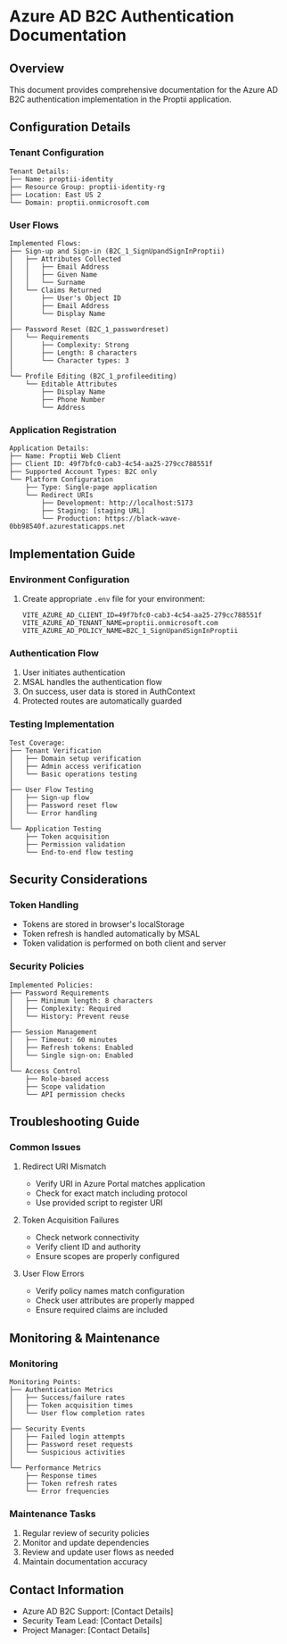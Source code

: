 # Azure AD B2C Authentication Documentation

## Overview
This document provides comprehensive documentation for the Azure AD B2C authentication implementation in the Proptii application.

## Configuration Details

### Tenant Configuration
```
Tenant Details:
├── Name: proptii-identity
├── Resource Group: proptii-identity-rg
├── Location: East US 2
└── Domain: proptii.onmicrosoft.com
```

### User Flows
```
Implemented Flows:
├── Sign-up and Sign-in (B2C_1_SignUpandSignInProptii)
│   ├── Attributes Collected
│   │   ├── Email Address
│   │   ├── Given Name
│   │   └── Surname
│   └── Claims Returned
│       ├── User's Object ID
│       ├── Email Address
│       └── Display Name
│
├── Password Reset (B2C_1_passwordreset)
│   └── Requirements
│       ├── Complexity: Strong
│       ├── Length: 8 characters
│       └── Character types: 3
│
└── Profile Editing (B2C_1_profileediting)
    └── Editable Attributes
        ├── Display Name
        ├── Phone Number
        └── Address
```

### Application Registration
```
Application Details:
├── Name: Proptii Web Client
├── Client ID: 49f7bfc0-cab3-4c54-aa25-279cc788551f
├── Supported Account Types: B2C only
└── Platform Configuration
    ├── Type: Single-page application
    └── Redirect URIs
        ├── Development: http://localhost:5173
        ├── Staging: [staging URL]
        └── Production: https://black-wave-0bb98540f.azurestaticapps.net
```

## Implementation Guide

### Environment Configuration
1. Create appropriate `.env` file for your environment:
   ```env
   VITE_AZURE_AD_CLIENT_ID=49f7bfc0-cab3-4c54-aa25-279cc788551f
   VITE_AZURE_AD_TENANT_NAME=proptii.onmicrosoft.com
   VITE_AZURE_AD_POLICY_NAME=B2C_1_SignUpandSignInProptii
   ```

### Authentication Flow
1. User initiates authentication
2. MSAL handles the authentication flow
3. On success, user data is stored in AuthContext
4. Protected routes are automatically guarded

### Testing Implementation
```
Test Coverage:
├── Tenant Verification
│   ├── Domain setup verification
│   ├── Admin access verification
│   └── Basic operations testing
│
├── User Flow Testing
│   ├── Sign-up flow
│   ├── Password reset flow
│   └── Error handling
│
└── Application Testing
    ├── Token acquisition
    ├── Permission validation
    └── End-to-end flow testing
```

## Security Considerations

### Token Handling
- Tokens are stored in browser's localStorage
- Token refresh is handled automatically by MSAL
- Token validation is performed on both client and server

### Security Policies
```
Implemented Policies:
├── Password Requirements
│   ├── Minimum length: 8 characters
│   ├── Complexity: Required
│   └── History: Prevent reuse
│
├── Session Management
│   ├── Timeout: 60 minutes
│   ├── Refresh tokens: Enabled
│   └── Single sign-on: Enabled
│
└── Access Control
    ├── Role-based access
    ├── Scope validation
    └── API permission checks
```

## Troubleshooting Guide

### Common Issues
1. Redirect URI Mismatch
   - Verify URI in Azure Portal matches application
   - Check for exact match including protocol
   - Use provided script to register URI

2. Token Acquisition Failures
   - Check network connectivity
   - Verify client ID and authority
   - Ensure scopes are properly configured

3. User Flow Errors
   - Verify policy names match configuration
   - Check user attributes are properly mapped
   - Ensure required claims are included

## Monitoring & Maintenance

### Monitoring
```
Monitoring Points:
├── Authentication Metrics
│   ├── Success/failure rates
│   ├── Token acquisition times
│   └── User flow completion rates
│
├── Security Events
│   ├── Failed login attempts
│   ├── Password reset requests
│   └── Suspicious activities
│
└── Performance Metrics
    ├── Response times
    ├── Token refresh rates
    └── Error frequencies
```

### Maintenance Tasks
1. Regular review of security policies
2. Monitor and update dependencies
3. Review and update user flows as needed
4. Maintain documentation accuracy

## Contact Information
- Azure AD B2C Support: [Contact Details]
- Security Team Lead: [Contact Details]
- Project Manager: [Contact Details] 